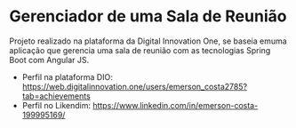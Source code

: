 # Gerenciador de uma Sala de Reunião

Projeto realizado na plataforma da Digital Innovation One, se baseia emuma aplicação que gerencia uma sala de reunião
com as tecnologias Spring Boot com Angular JS.

* Perfil na plataforma DIO: https://web.digitalinnovation.one/users/emerson_costa2785?tab=achievements
* Perfil no Likendim: https://www.linkedin.com/in/emerson-costa-199995169/

